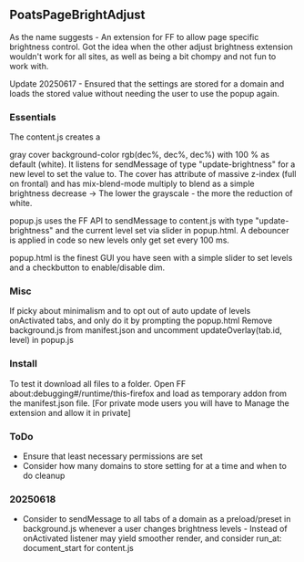 ## PoatsPageBrightAdjust

As the name suggests - An extension for FF to allow page specific brightness control.
Got the idea when the other adjust brightness extension wouldn't work for all sites, as well as
being a bit chompy and not fun to work with.

Update 20250617 - Ensured that the settings are stored for a domain and loads the stored value without needing the user to use the popup again.

### Essentials

The content.js creates a <div> gray cover background-color rgb(dec%, dec%, dec%) with 100 % as default (white). It listens
for sendMessage of type "update-brightness" for a new level to set the value to.
The cover has attribute of massive z-index (full on frontal) and has mix-blend-mode multiply to blend as a simple
brightness decrease -> The lower the grayscale - the more the reduction of white.

popup.js uses the FF API to sendMessage to content.js with type "update-brightness" and the current level set
via slider in popup.html. A debouncer is applied in code so new levels only get set every 100 ms.

popup.html is the finest GUI you have seen with a simple slider to set levels and a checkbutton to enable/disable
dim.

### Misc

If picky about minimalism and to opt out of auto update of levels onActivated tabs, and only do it by prompting the popup.html
Remove background.js from manifest.json and uncomment updateOverlay(tab.id, level) in popup.js

### Install

To test it download all files to a folder. Open FF about:debugging#/runtime/this-firefox and load as temporary addon
from the manifest.json file.
[For private mode users you will have to Manage the extension and allow it in private]

### ToDo

* Ensure that least necessary permissions are set
* Consider how many domains to store setting for at a time and when to do cleanup

### 20250618

* Consider to sendMessage to all tabs of a domain as a preload/preset in background.js whenever a user changes brightness levels - Instead of onActivated listener
  may yield smoother render, and consider run_at: document_start for content.js
